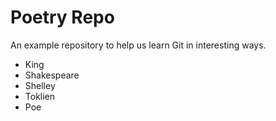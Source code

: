 # Poetry Repo

An example repository to help us learn Git in interesting ways.

* King
* Shakespeare
* Shelley
* Toklien
* Poe

